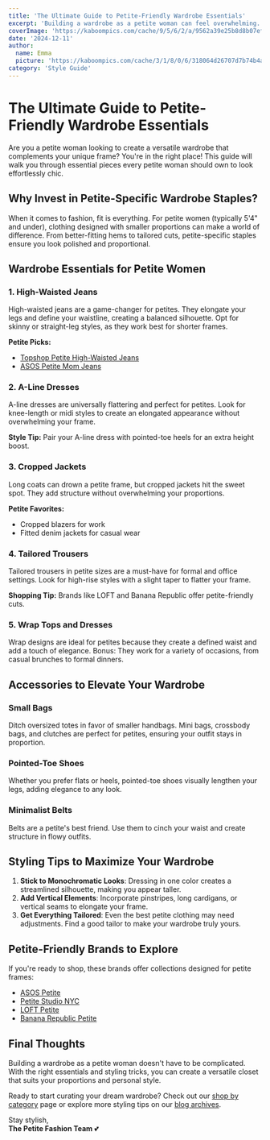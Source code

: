 ```yaml
---
title: 'The Ultimate Guide to Petite-Friendly Wardrobe Essentials'
excerpt: 'Building a wardrobe as a petite woman can feel overwhelming. This guide covers essential pieces designed to flatter petite frames and elevate your style effortlessly.'
coverImage: 'https://kaboompics.com/cache/9/5/6/2/a/9562a39e25b8d8b07ef5571c1b6621d32ff682f1.jpeg'
date: '2024-12-11'
author:
  name: Emma
  picture: 'https://kaboompics.com/cache/3/1/8/0/6/318064d26707d7b74b4ae89a08b3d44c56dbe7a1.jpeg'
category: 'Style Guide'
---
```


# The Ultimate Guide to Petite-Friendly Wardrobe Essentials

Are you a petite woman looking to create a versatile wardrobe that complements your unique frame? You're in the right place! This guide will walk you through essential pieces every petite woman should own to look effortlessly chic.


## Why Invest in Petite-Specific Wardrobe Staples?

When it comes to fashion, fit is everything. For petite women (typically 5'4" and under), clothing designed with smaller proportions can make a world of difference. From better-fitting hems to tailored cuts, petite-specific staples ensure you look polished and proportional.


## Wardrobe Essentials for Petite Women

### 1. High-Waisted Jeans

High-waisted jeans are a game-changer for petites. They elongate your legs and define your waistline, creating a balanced silhouette. Opt for skinny or straight-leg styles, as they work best for shorter frames.

**Petite Picks:**  
- [Topshop Petite High-Waisted Jeans](https://www.topshop.com)  
- [ASOS Petite Mom Jeans](https://www.asos.com)


### 2. A-Line Dresses

A-line dresses are universally flattering and perfect for petites. Look for knee-length or midi styles to create an elongated appearance without overwhelming your frame.

**Style Tip:** Pair your A-line dress with pointed-toe heels for an extra height boost.


### 3. Cropped Jackets

Long coats can drown a petite frame, but cropped jackets hit the sweet spot. They add structure without overwhelming your proportions.

**Petite Favorites:**  
- Cropped blazers for work  
- Fitted denim jackets for casual wear


### 4. Tailored Trousers

Tailored trousers in petite sizes are a must-have for formal and office settings. Look for high-rise styles with a slight taper to flatter your frame.

**Shopping Tip:** Brands like LOFT and Banana Republic offer petite-friendly cuts.


### 5. Wrap Tops and Dresses

Wrap designs are ideal for petites because they create a defined waist and add a touch of elegance. Bonus: They work for a variety of occasions, from casual brunches to formal dinners.


## Accessories to Elevate Your Wardrobe

### Small Bags

Ditch oversized totes in favor of smaller handbags. Mini bags, crossbody bags, and clutches are perfect for petites, ensuring your outfit stays in proportion.


### Pointed-Toe Shoes

Whether you prefer flats or heels, pointed-toe shoes visually lengthen your legs, adding elegance to any look.


### Minimalist Belts

Belts are a petite's best friend. Use them to cinch your waist and create structure in flowy outfits.


## Styling Tips to Maximize Your Wardrobe

1. **Stick to Monochromatic Looks**: Dressing in one color creates a streamlined silhouette, making you appear taller.  
2. **Add Vertical Elements**: Incorporate pinstripes, long cardigans, or vertical seams to elongate your frame.  
3. **Get Everything Tailored**: Even the best petite clothing may need adjustments. Find a good tailor to make your wardrobe truly yours.


## Petite-Friendly Brands to Explore

If you're ready to shop, these brands offer collections designed for petite frames:  
- [ASOS Petite](https://www.asos.com/women/petite)  
- [Petite Studio NYC](https://petitestudionyc.com)  
- [LOFT Petite](https://www.loft.com/petite-clothing)  
- [Banana Republic Petite](https://www.bananarepublic.com)


## Final Thoughts

Building a wardrobe as a petite woman doesn't have to be complicated. With the right essentials and styling tricks, you can create a versatile closet that suits your proportions and personal style.

Ready to start curating your dream wardrobe? Check out our [shop by category](#) page or explore more styling tips on our [blog archives](#).

Stay stylish,  
**The Petite Fashion Team** 💕